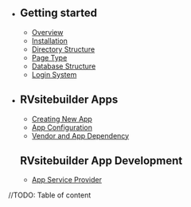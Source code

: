 - ## Getting started
    - [Overview](overview.md)   
    - [Installation](installation.md)
    - [Directory Structure](directory-structure.md)
    - [Page Type](page-type.md)
    - [Database Structure](database-structure.md)
    - [Login System](login-system.md)
- ## RVsitebuilder Apps
    - [Creating New App](creating-new-app.md)
    - [App Configuration](app-configuration-app-json.md) 
    - [Vendor and App Dependency](laravel-vendor-composer.md)
  ## RVsitebuilder App Development
    - [App Service Provider](app-service-provider.md) 



//TODO: Table of content
